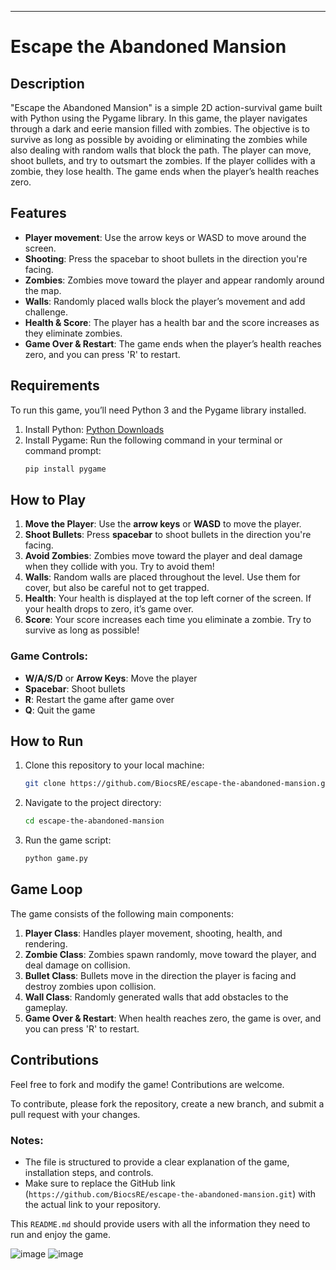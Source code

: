 
---

# Escape the Abandoned Mansion

## Description
"Escape the Abandoned Mansion" is a simple 2D action-survival game built with Python using the Pygame library. In this game, the player navigates through a dark and eerie mansion filled with zombies. The objective is to survive as long as possible by avoiding or eliminating the zombies while also dealing with random walls that block the path. The player can move, shoot bullets, and try to outsmart the zombies. If the player collides with a zombie, they lose health. The game ends when the player’s health reaches zero.

## Features
- **Player movement**: Use the arrow keys or WASD to move around the screen.
- **Shooting**: Press the spacebar to shoot bullets in the direction you're facing.
- **Zombies**: Zombies move toward the player and appear randomly around the map.
- **Walls**: Randomly placed walls block the player’s movement and add challenge.
- **Health & Score**: The player has a health bar and the score increases as they eliminate zombies.
- **Game Over & Restart**: The game ends when the player’s health reaches zero, and you can press 'R' to restart.

## Requirements

To run this game, you’ll need Python 3 and the Pygame library installed.

1. Install Python: [Python Downloads](https://www.python.org/downloads/)
2. Install Pygame: Run the following command in your terminal or command prompt:
   ```bash
   pip install pygame
   ```

## How to Play

1. **Move the Player**: Use the **arrow keys** or **WASD** to move the player.
2. **Shoot Bullets**: Press **spacebar** to shoot bullets in the direction you're facing.
3. **Avoid Zombies**: Zombies move toward the player and deal damage when they collide with you. Try to avoid them!
4. **Walls**: Random walls are placed throughout the level. Use them for cover, but also be careful not to get trapped.
5. **Health**: Your health is displayed at the top left corner of the screen. If your health drops to zero, it’s game over.
6. **Score**: Your score increases each time you eliminate a zombie. Try to survive as long as possible!

### Game Controls:
- **W/A/S/D** or **Arrow Keys**: Move the player
- **Spacebar**: Shoot bullets
- **R**: Restart the game after game over
- **Q**: Quit the game

## How to Run

1. Clone this repository to your local machine:
   ```bash
   git clone https://github.com/BiocsRE/escape-the-abandoned-mansion.git
   ```
2. Navigate to the project directory:
   ```bash
   cd escape-the-abandoned-mansion
   ```
3. Run the game script:
   ```bash
   python game.py
   ```

## Game Loop

The game consists of the following main components:
1. **Player Class**: Handles player movement, shooting, health, and rendering.
2. **Zombie Class**: Zombies spawn randomly, move toward the player, and deal damage on collision.
3. **Bullet Class**: Bullets move in the direction the player is facing and destroy zombies upon collision.
4. **Wall Class**: Randomly generated walls that add obstacles to the gameplay.
5. **Game Over & Restart**: When health reaches zero, the game is over, and you can press 'R' to restart.

## Contributions

Feel free to fork and modify the game! Contributions are welcome.

To contribute, please fork the repository, create a new branch, and submit a pull request with your changes.

### Notes:
- The file is structured to provide a clear explanation of the game, installation steps, and controls.
- Make sure to replace the GitHub link (`https://github.com/BiocsRE/escape-the-abandoned-mansion.git`) with the actual link to your repository.

This `README.md` should provide users with all the information they need to run and enjoy the game.

![image](https://github.com/user-attachments/assets/236a57f3-1d94-464a-a2b2-fcfdda799207)
![image](https://github.com/user-attachments/assets/702f93a7-3cdf-42ee-a569-f4215033afe7)
